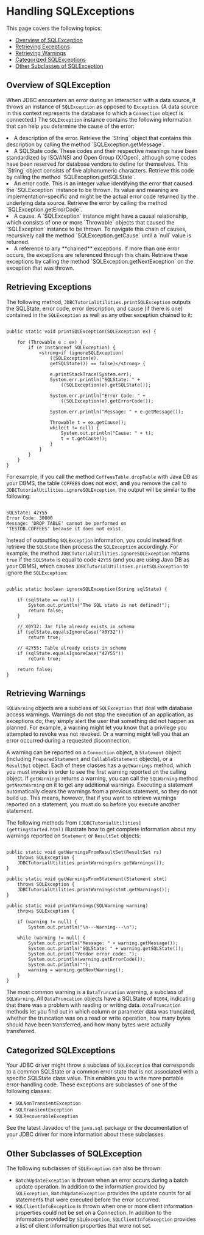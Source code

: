 
# Handling SQLExceptions

This page covers the following topics:

- [Overview of SQLException](#overview_sqlexception)
- [Retrieving Exceptions](#retrieving_exceptions)
- [Retrieving Warnings](#retrieving_warnings)
- [Categorized SQLExceptions](#categorized_sqlexceptions)
- [Other Subclasses of SQLException](#subclasses_sqlexception)

## <a name="overview_sqlexception" id="overview_sqlexception">Overview of SQLException</a>

When JDBC encounters an error during an interaction with a data source, it throws an instance of `SQLException` as opposed to `Exception`. (A data source in this context represents the database to which a `Connection` object is connected.) The `SQLException` instance contains the following information that can help you determine the cause of the error:

<li>
A description of the error. Retrieve the `String` object that contains this description by calling the method `SQLException.getMessage`.
</li>
<li>
A SQLState code. These codes and their respective meanings have been standardized by ISO/ANSI and Open Group (X/Open), although some codes have been reserved for database vendors to define for themselves. This `String` object consists of five alphanumeric characters. Retrieve this code by calling the method `SQLException.getSQLState`.
</li>
<li>
An error code. This is an integer value identifying the error that caused the `SQLException` instance to be thrown. Its value and meaning are implementation-specific and might be the actual error code returned by the underlying data source. Retrieve the error by calling the method `SQLException.getErrorCode`.
</li>
<li>
A cause. A `SQLException` instance might have a causal relationship, which consists of one or more `Throwable` objects that caused the `SQLException` instance to be thrown. To navigate this chain of causes, recursively call the method `SQLException.getCause` until a `null` value is returned.
</li>
<li>
A reference to any **chained** exceptions. If more than one error occurs, the exceptions are referenced through this chain. Retrieve these exceptions by calling the method `SQLException.getNextException` on the exception that was thrown.
</li>

## <a name="retrieving_exceptions" id="retrieving_exceptions">Retrieving Exceptions</a>

The following method, `JDBCTutorialUtilities.printSQLException` outputs the SQLState, error code, error description, and cause (if there is one) contained in the `SQLException` as well as any other exception chained to it:

```

public static void printSQLException(SQLException ex) {

    for (Throwable e : ex) {
        if (e instanceof SQLException) {
            <strong>if (ignoreSQLException(
                ((SQLException)e).
                getSQLState()) == false)</strong> {

                e.printStackTrace(System.err);
                System.err.println("SQLState: " +
                    ((SQLException)e).getSQLState());

                System.err.println("Error Code: " +
                    ((SQLException)e).getErrorCode());

                System.err.println("Message: " + e.getMessage());

                Throwable t = ex.getCause();
                while(t != null) {
                    System.out.println("Cause: " + t);
                    t = t.getCause();
                }
            }
        }
    }
}

```

For example, if you call the method `CoffeesTable.dropTable` with Java DB as your DBMS, the table `COFFEES` does not exist, **and** you remove the call to `JDBCTutorialUtilities.ignoreSQLException`, the output will be similar to the following:

```

SQLState: 42Y55
Error Code: 30000
Message: 'DROP TABLE' cannot be performed on
'TESTDB.COFFEES' because it does not exist.

```

Instead of outputting `SQLException` information, you could instead first retrieve the `SQLState` then process the `SQLException` accordingly. For example, the method `JDBCTutorialUtilities.ignoreSQLException` returns `true` if the `SQLState` is equal to code `42Y55` (and you are using Java DB as your DBMS), which causes `JDBCTutorialUtilities.printSQLException` to ignore the `SQLException`:

```

public static boolean ignoreSQLException(String sqlState) {

    if (sqlState == null) {
        System.out.println("The SQL state is not defined!");
        return false;
    }

    // X0Y32: Jar file already exists in schema
    if (sqlState.equalsIgnoreCase("X0Y32"))
        return true;

    // 42Y55: Table already exists in schema
    if (sqlState.equalsIgnoreCase("42Y55"))
        return true;

    return false;
}

```

## <a name="retrieving_warnings" id="retrieving_warnings">Retrieving Warnings</a>

`SQLWarning` objects are a subclass of `SQLException` that deal with database access warnings. Warnings do not stop the execution of an application, as exceptions do; they simply alert the user that something did not happen as planned. For example, a warning might let you know that a privilege you attempted to revoke was not revoked. Or a warning might tell you that an error occurred during a requested disconnection.

A warning can be reported on a `Connection` object, a `Statement` object (including `PreparedStatement` and `CallableStatement` objects), or a `ResultSet` object. Each of these classes has a `getWarnings` method, which you must invoke in order to see the first warning reported on the calling object. If `getWarnings` returns a warning, you can call the `SQLWarning` method `getNextWarning` on it to get any additional warnings. Executing a statement automatically clears the warnings from a previous statement, so they do not build up. This means, however, that if you want to retrieve warnings reported on a statement, you must do so before you execute another statement.

The following methods from `[JDBCTutorialUtilities](gettingstarted.html)` illustrate how to get complete information about any warnings reported on `Statement` or `ResultSet` objects:

```

public static void getWarningsFromResultSet(ResultSet rs)
    throws SQLException {
    JDBCTutorialUtilities.printWarnings(rs.getWarnings());
}

public static void getWarningsFromStatement(Statement stmt)
    throws SQLException {
    JDBCTutorialUtilities.printWarnings(stmt.getWarnings());
}

public static void printWarnings(SQLWarning warning)
    throws SQLException {

    if (warning != null) {
        System.out.println("\n---Warning---\n");

    while (warning != null) {
        System.out.println("Message: " + warning.getMessage());
        System.out.println("SQLState: " + warning.getSQLState());
        System.out.print("Vendor error code: ");
        System.out.println(warning.getErrorCode());
        System.out.println("");
        warning = warning.getNextWarning();
    }
}

```

The most common warning is a `DataTruncation` warning, a subclass of `SQLWarning`. All `DataTruncation` objects have a SQLState of `01004`, indicating that there was a problem with reading or writing data. `DataTruncation` methods let you find out in which column or parameter data was truncated, whether the truncation was on a read or write operation, how many bytes should have been transferred, and how many bytes were actually transferred.

## <a name="categorized_sqlexceptions" id="categorized_sqlexceptions">Categorized SQLExceptions</a>

Your JDBC driver might throw a subclass of `SQLException` that corresponds to a common SQLState or a common error state that is not associated with a specific SQLState class value. This enables you to write more portable error-handling code. These exceptions are subclasses of one of the following classes:

- `SQLNonTransientException`
- `SQLTransientException`
- `SQLRecoverableException`

See the latest Javadoc of the `java.sql` package or the documentation of your JDBC driver for more information about these subclasses.

## <a name="subclasses_sqlexception" id="subclasses_sqlexception">Other Subclasses of SQLException</a>

The following subclasses of `SQLException` can also be thrown:

- `BatchUpdateException` is thrown when an error occurs during a batch update operation. In addition to the information provided by `SQLException`, `BatchUpdateException` provides the update counts for all statements that were executed before the error occurred.
- `SQLClientInfoException` is thrown when one or more client information properties could not be set on a Connection. In addition to the information provided by `SQLException`, `SQLClientInfoException` provides a list of client information properties that were not set.
